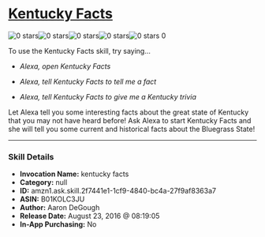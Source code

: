 # [Kentucky Facts](http://alexa.amazon.com/#skills/amzn1.ask.skill.2f7441e1-1cf9-4840-bc4a-27f9af8363a7)
![0 stars](../../images/ic_star_border_black_18dp_1x.png)![0 stars](../../images/ic_star_border_black_18dp_1x.png)![0 stars](../../images/ic_star_border_black_18dp_1x.png)![0 stars](../../images/ic_star_border_black_18dp_1x.png)![0 stars](../../images/ic_star_border_black_18dp_1x.png) 0

To use the Kentucky Facts skill, try saying...

* *Alexa, open Kentucky Facts*

* *Alexa, tell Kentucky Facts to tell me a fact*

* *Alexa, tell Kentucky Facts to give me a Kentucky trivia*

Let Alexa tell you some interesting facts about the great state of Kentucky that you may not have heard before!  Ask Alexa to start Kentucky Facts and she will tell you some current and historical facts about the Bluegrass State!

***

### Skill Details

* **Invocation Name:** kentucky facts
* **Category:** null
* **ID:** amzn1.ask.skill.2f7441e1-1cf9-4840-bc4a-27f9af8363a7
* **ASIN:** B01KOLC3JU
* **Author:** Aaron DeGough
* **Release Date:** August 23, 2016 @ 08:19:05
* **In-App Purchasing:** No
